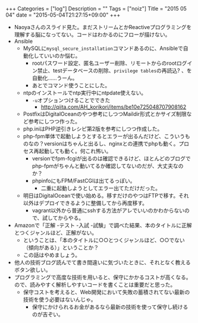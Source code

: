 +++
Categories = ["log"]
Description = ""
Tags = ["noiz"]
Title = "2015 05 04"
date = "2015-05-04T21:27:15+09:00"
+++

* Naoyaさんのスライド見た。まだストリームとかReactiveプログラミングを理解する脳になってない。コードはわかるのにフローが描けない。
* Ansible
	* MySQLに`mysql_secure_installation`コマンドあるのに、Ansibleで自動化していいのか悩む。
		* rootパスワード設定、匿名ユーザー削除、リモートからのrootログイン禁止、testデータベースの削除、`privilege tables`の再読込? 、を自動化……うーん。
		* あとでコマンド使うことにした。
	* ntpのインストールでntp実行中にntpdate使えない。
		* `-u`オプションつけることでできた
			* http://qiita.com/AH_korikori/items/be10e725048707908162
	* PostfixはDigitalOceanのやつ参考にしつつMaildir形式とかサイズ制限など参考にしつつ作った。
	* php.iniはPHP逆引きレシピ第2版を参考にしつつ作成した。
	* php-fpm単体で起動しようとするとエラーが出るんだけど、こういうものなの？versionはちゃんと出るし、nginxとの連携でphpも動く。プロセス再起動しても動く。何これ怖い。
		* versionでfpm-fcgiが出るのは確認できるけど、ほとんどのブログでphp-fpmがちゃんと動いてるか確認してないのだが、大丈夫なのか？
		* phpinfoにもFPM/FastCGIは出てるっぽい。
			* 二重に起動しようとしてエラー出てただけだった。
	* 明日はDigitalOceanで使い始める。移すだけのやつはFTPで移す。それ以外はデプロイできるように整備してから再度移す。
		* vagrant以外から普通にsshする方法がアレでいいのかわからないので、試してからやる。
* Amazonで「正解 -テスト -入試 -試験」で調べた結果、本のタイトルに正解とつくジャンルほど、正解がない。
	* ということは、「本のタイトルに○○とつくジャンルほど、○○でない（傾向がある）」ということか？
	* この話はやめましょう。
* 他人の技術ブログ読んでて書き間違いに気づいたときに、それとなく教えるボタン欲しい。
* プログラミングで高度な技術を用いると、保守にかかるコストが高くなる。ので、読みやすく解析しやすいコードを書くことは重要だと思った。
	* 保守コストを考えると、Web開発において失敗の蓄積されてない最新の技術を使う必要はないんじゃ。
		* 保守にかけられるお金があるなら最新の技術を使って保守し続けるのが吉ぞい。
